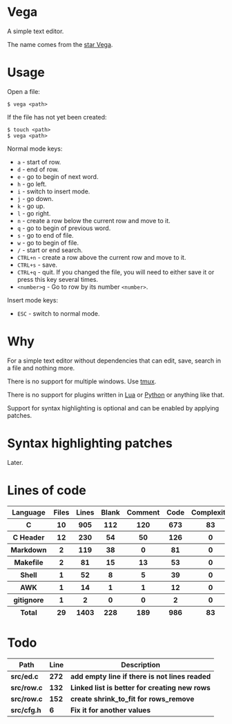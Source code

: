 # Vega

A simple text editor.

The name comes from the [star Vega](https://en.wikipedia.org/wiki/Vega).

# Usage

Open a file:

```
$ vega <path>
```

If the file has not yet been created:

```
$ touch <path>
$ vega <path>
```

Normal mode keys:

- `a` - start of row.
- `d` - end of row.
- `e` - go to begin of next word.
- `h` - go left.
- `i` - switch to insert mode.
- `j` - go down.
- `k` - go up.
- `l` - go right.
- `n` - create a row  below the current row and move to it.
- `q` - go to begin of previous word.
- `s` - go to end of file.
- `w` - go to begin of file.
- `/` - start or end search.
- `CTRL+n` - create a row above the current row and move to it.
- `CTRL+s` - save.
- `CTRL+q` - quit. If you changed the file, you will need to either save it or press this key several times.
- `<number>g` - Go to row by its number `<number>`.

Insert mode keys:

- `ESC` - switch to normal mode.

# Why

For a simple text editor without dependencies that can edit, save, search in a file and nothing more.

There is no support for multiple windows. Use [tmux](https://github.com/tmux/tmux).

There is no support for plugins written in [Lua](https://en.wikipedia.org/wiki/Lua_(programming_language)) or [Python](https://en.wikipedia.org/wiki/Python_(programming_language)) or anything like that.

Support for syntax highlighting is optional and can be enabled by applying patches.

# Syntax highlighting patches

Later.

# Lines of code

<table id="scc-table">
	<thead><tr>
		<th>Language</th>
		<th>Files</th>
		<th>Lines</th>
		<th>Blank</th>
		<th>Comment</th>
		<th>Code</th>
		<th>Complexity</th>
		<th>Bytes</th>
	</tr></thead>
	<tbody><tr>
		<th>C</th>
		<th>10</th>
		<th>905</th>
		<th>112</th>
		<th>120</th>
		<th>673</th>
		<th>83</th>
		<th>17326</th>
	</tr><tr>
		<th>C Header</th>
		<th>12</th>
		<th>230</th>
		<th>54</th>
		<th>50</th>
		<th>126</th>
		<th>0</th>
		<th>4515</th>
	</tr><tr>
		<th>Markdown</th>
		<th>2</th>
		<th>119</th>
		<th>38</th>
		<th>0</th>
		<th>81</th>
		<th>0</th>
		<th>2866</th>
	</tr><tr>
		<th>Makefile</th>
		<th>2</th>
		<th>81</th>
		<th>15</th>
		<th>13</th>
		<th>53</th>
		<th>0</th>
		<th>1833</th>
	</tr><tr>
		<th>Shell</th>
		<th>1</th>
		<th>52</th>
		<th>8</th>
		<th>5</th>
		<th>39</th>
		<th>0</th>
		<th>1008</th>
	</tr><tr>
		<th>AWK</th>
		<th>1</th>
		<th>14</th>
		<th>1</th>
		<th>1</th>
		<th>12</th>
		<th>0</th>
		<th>220</th>
	</tr><tr>
		<th>gitignore</th>
		<th>1</th>
		<th>2</th>
		<th>0</th>
		<th>0</th>
		<th>2</th>
		<th>0</th>
		<th>13</th>
	</tr></tbody>
	<tfoot><tr>
		<th>Total</th>
		<th>29</th>
		<th>1403</th>
		<th>228</th>
		<th>189</th>
		<th>986</th>
		<th>83</th>
    	<th>27781</th>
	</tr></tfoot>
	</table>

# Todo

|Path|Line|Description|
|-|-|-|
|**src/ed.c**|**272**|**add empty line if there is not lines readed**|
|**src/row.c**|**132**|**Linked list is better for creating new rows**|
|**src/row.c**|**152**|**create shrink_to_fit for rows_remove**|
|**src/cfg.h**|**6**|**Fix it for another values**|
